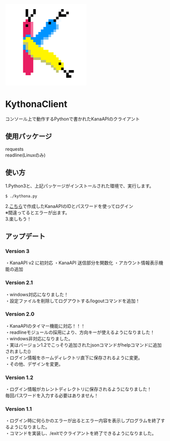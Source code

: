 ![Test Image 1](https://github.com/Budobudou/Kythonaclient/blob/main/Kythona256.png?raw=true)
# KythonaClient
コンソール上で動作するPythonで書かれたKanaAPIのクライアント
## 使用パッケージ
requests  
readline(Linuxのみ)
## 使い方
1.Python3と、上記パッケージがインストールされた環境で、実行します。
```
$ ./kythona.py
```
2.[こちら](https://kana.renorari.net/api/)で作成したKanaAPIのIDとパスワードを使ってログイン  
※間違ってるとエラーが出ます。  
3.楽しもう！   
## アップデート
### Version 3
・KanaAPI v2 に初対応
・KanaAPI 送信部分を関数化
・アカウント情報表示機能の追加
### Version 2.1
・windows対応になりました！  
・設定ファイルを削除してログアウトする/logoutコマンドを追加！
### Version 2.0
・KanaAPIのタイマー機能に対応！！！  
・readlineモジュールの採用により、方向キーが使えるようになりました！  
・windows非対応になりました。  
・実はバージョン1.2でこっそり追加されたjsonコマンドがhelpコマンドに追加されました()  
・ログイン情報をホームディレクトリ直下に保存されるように変更。  
・その他、デザインを変更。  
### Version 1.2
・ログイン情報がカレントディレクトリに保存されるようになりました！  
毎回パスワードを入力する必要はありません！  
### Version 1.1
・ログイン時に何らかのエラーが出るとエラー内容を表示しプログラムを終了するようになりました。  
・コマンドを実装し、/exitでクライアントを終了できるようになりました。
